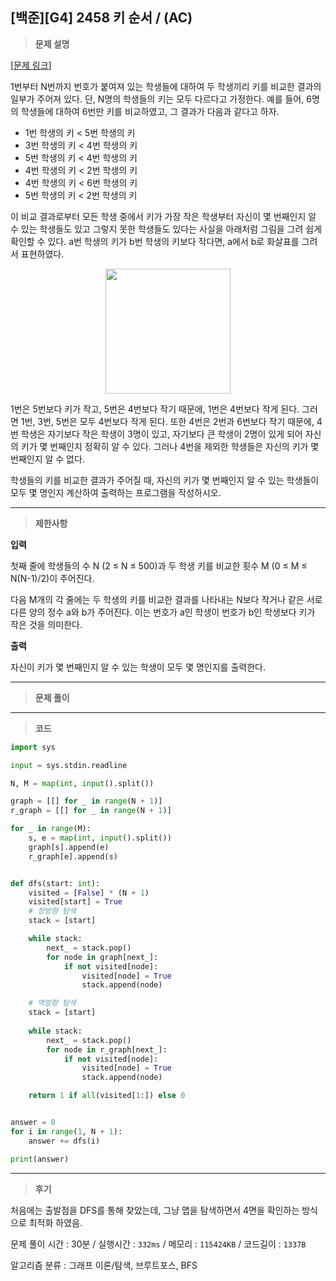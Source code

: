 [백준][G4] 2458 키 순서 / (AC)
---
> **문제 설명**


[[문제 링크](https://www.acmicpc.net/problem/2458)]

1번부터 N번까지 번호가 붙여져 있는 학생들에 대하여 두 학생끼리 키를 비교한 결과의 일부가 주어져 있다. 단, N명의 학생들의 키는 모두 다르다고 가정한다. 예를 들어, 6명의 학생들에 대하여 6번만 키를 비교하였고, 그 결과가 다음과 같다고 하자.

- 1번 학생의 키 < 5번 학생의 키
- 3번 학생의 키 < 4번 학생의 키
- 5번 학생의 키 < 4번 학생의 키
- 4번 학생의 키 < 2번 학생의 키
- 4번 학생의 키 < 6번 학생의 키
- 5번 학생의 키 < 2번 학생의 키

이 비교 결과로부터 모든 학생 중에서 키가 가장 작은 학생부터 자신이 몇 번째인지 알 수 있는 학생들도 있고 그렇지 못한 학생들도 있다는 사실을 아래처럼 그림을 그려 쉽게 확인할 수 있다. a번 학생의 키가 b번 학생의 키보다 작다면, a에서 b로 화살표를 그려서 표현하였다.

<div align="center">
<img src="https://upload.acmicpc.net/8f9e2484-a3aa-4b97-b1fa-387df4ae58d0/-/preview/" height="200px">
</div>

1번은 5번보다 키가 작고, 5번은 4번보다 작기 때문에, 1번은 4번보다 작게 된다. 그러면 1번, 3번, 5번은 모두 4번보다 작게 된다. 또한 4번은 2번과 6번보다 작기 때문에, 4번 학생은 자기보다 작은 학생이 3명이 있고, 자기보다 큰 학생이 2명이 있게 되어 자신의 키가 몇 번째인지 정확히 알 수 있다. 그러나 4번을 제외한 학생들은 자신의 키가 몇 번째인지 알 수 없다.

학생들의 키를 비교한 결과가 주어질 때, 자신의 키가 몇 번째인지 알 수 있는 학생들이 모두 몇 명인지 계산하여 출력하는 프로그램을 작성하시오.


---

> **제한사항**
>

**입력**

첫째 줄에 학생들의 수 N (2 ≤ N ≤ 500)과 두 학생 키를 비교한 횟수 M (0 ≤ M ≤ N(N-1)/2)이 주어진다.

다음 M개의 각 줄에는 두 학생의 키를 비교한 결과를 나타내는 N보다 작거나 같은 서로 다른 양의 정수 a와 b가 주어진다. 이는 번호가 a인 학생이 번호가 b인 학생보다 키가 작은 것을 의미한다.


**출력**

자신이 키가 몇 번째인지 알 수 있는 학생이 모두 몇 명인지를 출력한다.

---

> **문제 풀이**



---

> **코드**


```python
import sys

input = sys.stdin.readline

N, M = map(int, input().split())

graph = [[] for _ in range(N + 1)]
r_graph = [[] for _ in range(N + 1)]

for _ in range(M):
    s, e = map(int, input().split())
    graph[s].append(e)
    r_graph[e].append(s)


def dfs(start: int):
    visited = [False] * (N + 1)
    visited[start] = True
    # 정방향 탐색
    stack = [start]

    while stack:
        next_ = stack.pop()
        for node in graph[next_]:
            if not visited[node]:
                visited[node] = True
                stack.append(node)

    # 역방향 탐색
    stack = [start]
    
    while stack:
        next_ = stack.pop()
        for node in r_graph[next_]:
            if not visited[node]:
                visited[node] = True
                stack.append(node)

    return 1 if all(visited[1:]) else 0


answer = 0
for i in range(1, N + 1):
    answer += dfs(i)

print(answer)
```

---

> **후기**

처음에는 출발점을 DFS를 통해 찾았는데, 그냥 맵을 탐색하면서 4면을 확인하는 방식으로 최적화 하였음.

문제 풀이 시간 : 30분 / 실행시간 : `332ms` / 메모리 : `115424KB` / 코드길이 : `1337B`

알고리즘 분류 : 그래프 이론/탐색, 브루트포스, BFS